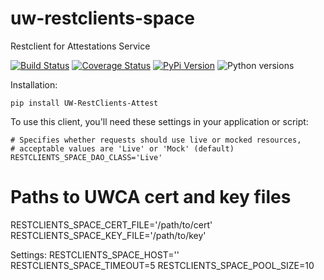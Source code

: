 # uw-restclients-space
Restclient for Attestations Service

[![Build Status](https://github.com/uw-it-aca/uw-restclients-space/workflows/tests/badge.svg?branch=main)](https://github.com/uw-it-aca/uw-restclients-space/actions)
[![Coverage Status](https://coveralls.io/repos/github/uw-it-aca/uw-restclients-space/badge.svg?branch=main)](https://coveralls.io/github/uw-it-aca/uw-restclients-space?branch=main)
[![PyPi Version](https://img.shields.io/pypi/v/uw-restclients-space.svg)](https://pypi.python.org/pypi/uw-restclients-space)
![Python versions](https://img.shields.io/pypi/pyversions/uw-restclients-space.svg)

Installation:

    pip install UW-RestClients-Attest

To use this client, you'll need these settings in your application or script:

    # Specifies whether requests should use live or mocked resources,
    # acceptable values are 'Live' or 'Mock' (default)
    RESTCLIENTS_SPACE_DAO_CLASS='Live'

# Paths to UWCA cert and key files
RESTCLIENTS_SPACE_CERT_FILE='/path/to/cert'
RESTCLIENTS_SPACE_KEY_FILE='/path/to/key'

Settings:
    RESTCLIENTS_SPACE_HOST=''
    RESTCLIENTS_SPACE_TIMEOUT=5
    RESTCLIENTS_SPACE_POOL_SIZE=10
